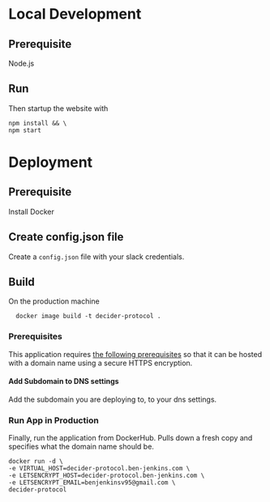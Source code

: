 # Local Development
## Prerequisite
Node.js

## Run
Then startup the website with 
```
npm install && \
npm start
```

# Deployment
## Prerequisite
Install Docker

## Create config.json file
Create a `config.json` file with your slack credentials.

## Build
On the production machine
```
  docker image build -t decider-protocol .
```

### Prerequisites
This application requires [the following prerequisites](https://github.com/benjenkinsv95/personal-website/blob/master/docker_nginx_prerequisites.md) so that it can be hosted with a domain name using a secure HTTPS encryption.

#### Add Subdomain to DNS settings
Add the subdomain you are deploying to, to your dns settings.

### Run App in Production
Finally, run the application from DockerHub. Pulls down a fresh copy and specifies what the domain name should be.
``` \
docker run -d \
-e VIRTUAL_HOST=decider-protocol.ben-jenkins.com \
-e LETSENCRYPT_HOST=decider-protocol.ben-jenkins.com \
-e LETSENCRYPT_EMAIL=benjenkinsv95@gmail.com \
decider-protocol
```